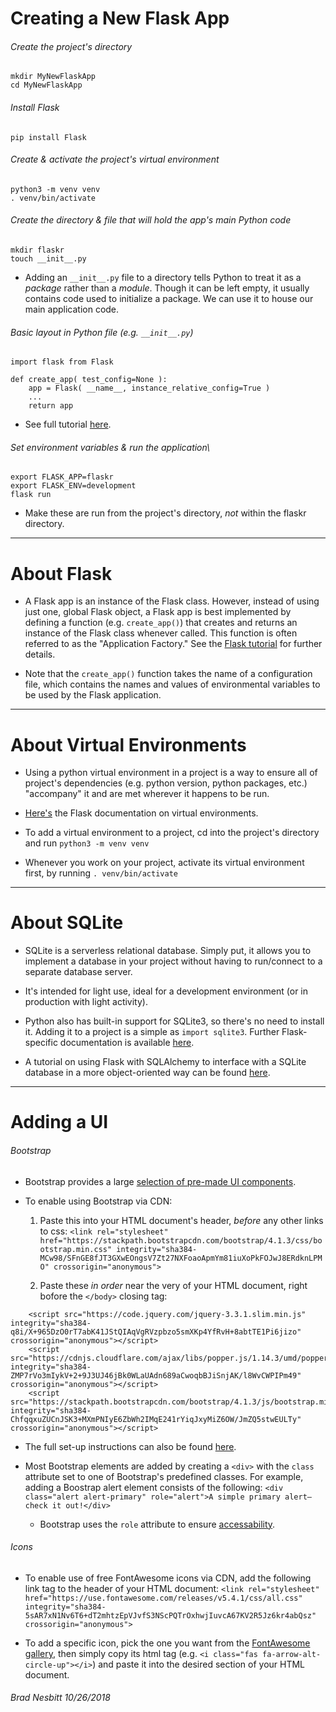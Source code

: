 # Creating a New Flask App

###### Create the project's directory
`mkdir MyNewFlaskApp`  
`cd MyNewFlaskApp`

###### Install Flask
`pip install Flask`

###### Create & activate the project's virtual environment
`python3 -m venv venv`  
`. venv/bin/activate`

###### Create the directory & file that will hold the app's main Python code
`mkdir flaskr`  
`touch __init__.py`  

* Adding an `__init__.py` file to a directory tells Python to treat it as a *package* rather than a *module*. Though it can be left empty, it usually contains code used to initialize a package. We can use it to house our main application code.

###### Basic layout in Python file (e.g. `__init__.py`)

	import flask from Flask
	
	def create_app( test_config=None ): 
		app = Flask( __name__, instance_relative_config=True )
		...
		return app
* See full tutorial [here](http://flask.pocoo.org/docs/1.0/tutorial/factory/).

###### Set environment variables & run the application\

	export FLASK_APP=flaskr
	export FLASK_ENV=development
	flask run

* Make these are run from the project's directory, *not* within the flaskr directory.

---
# About Flask

* A Flask app is an instance of the Flask class. However, instead of using just one, global Flask object, a Flask app is best implemented by defining a function (e.g. `create_app()`) that creates and returns an instance of the Flask class whenever called. This function is often referred to as the "Application Factory." See the [Flask tutorial](http://flask.pocoo.org/docs/1.0/tutorial/factory/) for further details.

* Note that the `create_app()` function takes the name of a configuration file, which contains the names and values of environmental variables to be used by the Flask application.

---
# About Virtual Environments

* Using a python virtual environment in a project is a way to ensure all of project's dependencies (e.g. python version, python packages, etc.) "accompany" it and are met wherever it happens to be run.

* [Here's](http://flask.pocoo.org/docs/1.0/installation/) the Flask documentation on virtual environments.

* To add a virtual environment to a project, cd into the project's directory and run `python3 -m venv venv`

* Whenever you work on your project, activate its virtual environment first, by running `. venv/bin/activate`

---
# About SQLite

* SQLite is a serverless relational database. Simply put, it allows you to implement a database in your project without having to run/connect to a separate database server.

* It's intended for light use, ideal for a development environment (or in production with light activity).

* Python also has built-in support for SQLite3, so there's no need to install it. Adding it to a project is a simple as `import sqlite3`. Further Flask-specific documentation is available [here](http://flask.pocoo.org/docs/1.0/tutorial/database/).

* A tutorial on using Flask with SQLAlchemy to interface with a SQLite database in a more object-oriented way can be found [here](https://www.youtube.com/embed/cYWiDiIUxQc).

---
# Adding a UI

###### Bootstrap

* Bootstrap provides a large [selection of pre-made UI components](https://getbootstrap.com/docs/4.1/components/alerts/). 

* To enable using Bootstrap via CDN: 
	1. Paste this into your HTML document's header, *before* any other links to css: 
`<link rel="stylesheet" href="https://stackpath.bootstrapcdn.com/bootstrap/4.1.3/css/bootstrap.min.css" integrity="sha384-MCw98/SFnGE8fJT3GXwEOngsV7Zt27NXFoaoApmYm81iuXoPkFOJwJ8ERdknLPMO" crossorigin="anonymous">` 

	2. Paste these *in order* near the very of your HTML document, right bofore the `</body>` closing tag: 

```	
	<script src="https://code.jquery.com/jquery-3.3.1.slim.min.js" integrity="sha384-q8i/X+965DzO0rT7abK41JStQIAqVgRVzpbzo5smXKp4YfRvH+8abtTE1Pi6jizo" crossorigin="anonymous"></script>
	<script src="https://cdnjs.cloudflare.com/ajax/libs/popper.js/1.14.3/umd/popper.min.js" integrity="sha384-ZMP7rVo3mIykV+2+9J3UJ46jBk0WLaUAdn689aCwoqbBJiSnjAK/l8WvCWPIPm49" crossorigin="anonymous"></script>
	<script src="https://stackpath.bootstrapcdn.com/bootstrap/4.1.3/js/bootstrap.min.js" integrity="sha384-ChfqqxuZUCnJSK3+MXmPNIyE6ZbWh2IMqE241rYiqJxyMiZ6OW/JmZQ5stwEULTy" crossorigin="anonymous"></script>
```

* The full set-up instructions can also be found [here](https://getbootstrap.com/docs/4.1/getting-started/introduction/).

* Most Bootstrap elements are added by creating a `<div>` with the `class` attribute set to one of Bootstrap's predefined classes. For example, adding a Boostrap alert element consists of the following: 
`<div class="alert alert-primary" role="alert">A simple primary alert—check it out!</div>`
	* Bootstrap uses the `role` attribute to ensure [accessability](https://v4-alpha.getbootstrap.com/getting-started/accessibility/).

###### Icons

* To enable use of free FontAwesome icons via CDN, add the following link tag to the header of your HTML document: 
`<link rel="stylesheet" href="https://use.fontawesome.com/releases/v5.4.1/css/all.css" integrity="sha384-5sAR7xN1Nv6T6+dT2mhtzEpVJvfS3NScPQTrOxhwjIuvcA67KV2R5Jz6kr4abQsz" crossorigin="anonymous">`

* To add a specific icon, pick the one you want from the [FontAwesome gallery](https://fontawesome.com/icons?d=gallery), then simply copy its html tag (e.g. `<i class="fas fa-arrow-alt-circle-up"></i>`) and paste it into the desired section of your HTML document.


###### _Brad Nesbitt 10/26/2018_

